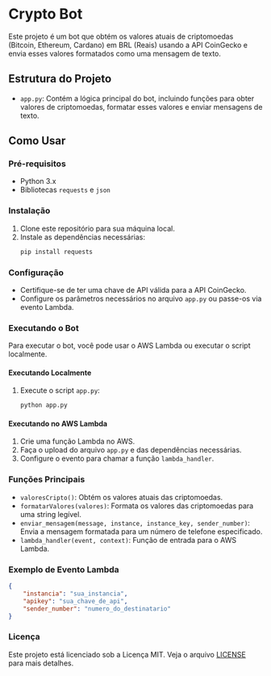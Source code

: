 # Crypto Bot

Este projeto é um bot que obtém os valores atuais de criptomoedas (Bitcoin, Ethereum, Cardano) em BRL (Reais) usando a API CoinGecko e envia esses valores formatados como uma mensagem de texto.

## Estrutura do Projeto

- `app.py`: Contém a lógica principal do bot, incluindo funções para obter valores de criptomoedas, formatar esses valores e enviar mensagens de texto.

## Como Usar

### Pré-requisitos

- Python 3.x
- Bibliotecas `requests` e `json`

### Instalação

1. Clone este repositório para sua máquina local.
2. Instale as dependências necessárias:
    ```bash
    pip install requests
    ```

### Configuração

- Certifique-se de ter uma chave de API válida para a API CoinGecko.
- Configure os parâmetros necessários no arquivo `app.py` ou passe-os via evento Lambda.

### Executando o Bot

Para executar o bot, você pode usar o AWS Lambda ou executar o script localmente.

#### Executando Localmente

1. Execute o script `app.py`:
    ```bash
    python app.py
    ```

#### Executando no AWS Lambda

1. Crie uma função Lambda no AWS.
2. Faça o upload do arquivo `app.py` e das dependências necessárias.
3. Configure o evento para chamar a função `lambda_handler`.

### Funções Principais

- `valoresCripto()`: Obtém os valores atuais das criptomoedas.
- `formatarValores(valores)`: Formata os valores das criptomoedas para uma string legível.
- `enviar_mensagem(message, instance, instance_key, sender_number)`: Envia a mensagem formatada para um número de telefone especificado.
- `lambda_handler(event, context)`: Função de entrada para o AWS Lambda.

### Exemplo de Evento Lambda

```json
{
    "instancia": "sua_instancia",
    "apikey": "sua_chave_de_api",
    "sender_number": "numero_do_destinatario"
}
```

### Licença

Este projeto está licenciado sob a Licença MIT. Veja o arquivo [LICENSE](LICENSE) para mais detalhes.